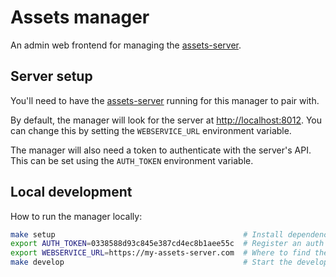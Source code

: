 Assets manager
===

An admin web frontend for managing the [assets-server](https://github.com/ubuntudesign/assets-server).


Server setup
---

You'll need to have the [assets-server](https://github.com/ubuntudesign/assets-server) running for this manager to pair with.

By default, the manager will look for the server at <http://localhost:8012>. You can change this by setting the `WEBSERVICE_URL` environment variable.

The manager will also need a token to authenticate with the server's API. This can be set using the `AUTH_TOKEN` environment variable. 

Local development
---

How to run the manager locally:

``` bash
make setup                                          # Install dependencies
export AUTH_TOKEN=0338588d93c845e387cd4ec8b1aee55c  # Register an auth token for the server
export WEBSERVICE_URL=https://my-assets-server.com  # Where to find the assets-server (default: http://localhost:8012)
make develop                                        # Start the development server on port 8011
```
